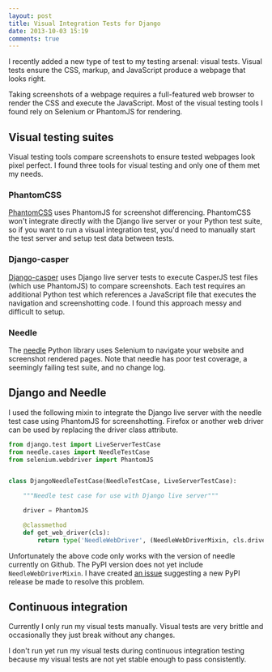 ```yaml
---
layout: post
title: Visual Integration Tests for Django
date: 2013-10-03 15:19
comments: true
---
```


I recently added a new type of test to my testing arsenal: visual tests.  Visual tests ensure the CSS, markup, and JavaScript produce a webpage that looks right.

Taking screenshots of a webpage requires a full-featured web browser to render the CSS and execute the JavaScript.  Most of the visual testing tools I found rely on Selenium or PhantomJS for rendering.


## Visual testing suites

Visual testing tools compare screenshots to ensure tested webpages look pixel perfect.  I found three tools for visual testing and only one of them met my needs.

### PhantomCSS

[PhantomCSS][] uses PhantomJS for screenshot differencing.  PhantomCSS won't integrate directly with the Django live server or your Python test suite, so if you want to run a visual integration test, you'd need to manually start the test server and setup test data between tests.

### Django-casper

[Django-casper][] uses Django live server tests to execute CasperJS test files (which use PhantomJS) to compare screenshots.  Each test requires an additional Python test which references a JavaScript file that executes the navigation and screenshotting code.  I found this approach messy and difficult to setup.

### Needle

The [needle][] Python library uses Selenium to navigate your website and screenshot rendered pages.  Note that needle has poor test coverage, a seemingly failing test suite, and no change log.


## Django and Needle

I used the following mixin to integrate the Django live server with the needle test case using PhantomJS for screenshotting.  Firefox or another web driver can be used by replacing the driver class attribute.

```python
from django.test import LiveServerTestCase
from needle.cases import NeedleTestCase
from selenium.webdriver import PhantomJS


class DjangoNeedleTestCase(NeedleTestCase, LiveServerTestCase):

    """Needle test case for use with Django live server"""

    driver = PhantomJS

    @classmethod
    def get_web_driver(cls):
        return type('NeedleWebDriver', (NeedleWebDriverMixin, cls.driver), {})()
```

Unfortunately the above code only works with the version of needle currently on Github.  The PyPI version does not yet include `NeedleWebDriverMixin`.  I have created [an issue][PyPI issue] suggesting a new PyPI release be made to resolve this problem.


## Continuous integration

Currently I only run my visual tests manually.  Visual tests are very brittle and occasionally they just break without any changes.

I don't run yet run my visual tests during continuous integration testing because my visual tests are not yet stable enough to pass consistently.

[PhantomCSS]: https://github.com/Huddle/PhantomCSS
[django-casper]: https://github.com/dobarkod/django-casper
[needle]: https://github.com/bfirsh/needle
[pypi issue]: https://github.com/bfirsh/needle/issues/13
